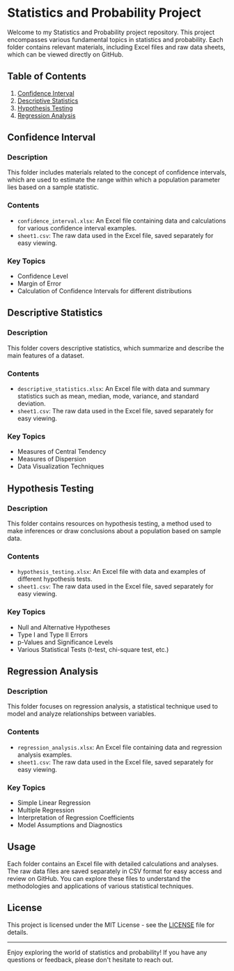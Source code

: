 # Statistics and Probability Project

Welcome to my Statistics and Probability project repository. This project encompasses various fundamental topics in statistics and probability. Each folder contains relevant materials, including Excel files and raw data sheets, which can be viewed directly on GitHub.

## Table of Contents

1. [Confidence Interval](#confidence-interval)
2. [Descriptive Statistics](#descriptive-statistics)
3. [Hypothesis Testing](#hypothesis-testing)
4. [Regression Analysis](#regression-analysis)

## Confidence Interval

### Description
This folder includes materials related to the concept of confidence intervals, which are used to estimate the range within which a population parameter lies based on a sample statistic.

### Contents
- `confidence_interval.xlsx`: An Excel file containing data and calculations for various confidence interval examples.
- `sheet1.csv`: The raw data used in the Excel file, saved separately for easy viewing.

### Key Topics
- Confidence Level
- Margin of Error
- Calculation of Confidence Intervals for different distributions

## Descriptive Statistics

### Description
This folder covers descriptive statistics, which summarize and describe the main features of a dataset.

### Contents
- `descriptive_statistics.xlsx`: An Excel file with data and summary statistics such as mean, median, mode, variance, and standard deviation.
- `sheet1.csv`: The raw data used in the Excel file, saved separately for easy viewing.

### Key Topics
- Measures of Central Tendency
- Measures of Dispersion
- Data Visualization Techniques

## Hypothesis Testing

### Description
This folder contains resources on hypothesis testing, a method used to make inferences or draw conclusions about a population based on sample data.

### Contents
- `hypothesis_testing.xlsx`: An Excel file with data and examples of different hypothesis tests.
- `sheet1.csv`: The raw data used in the Excel file, saved separately for easy viewing.

### Key Topics
- Null and Alternative Hypotheses
- Type I and Type II Errors
- p-Values and Significance Levels
- Various Statistical Tests (t-test, chi-square test, etc.)

## Regression Analysis

### Description
This folder focuses on regression analysis, a statistical technique used to model and analyze relationships between variables.

### Contents
- `regression_analysis.xlsx`: An Excel file containing data and regression analysis examples.
- `sheet1.csv`: The raw data used in the Excel file, saved separately for easy viewing.

### Key Topics
- Simple Linear Regression
- Multiple Regression
- Interpretation of Regression Coefficients
- Model Assumptions and Diagnostics

## Usage

Each folder contains an Excel file with detailed calculations and analyses. The raw data files are saved separately in CSV format for easy access and review on GitHub. You can explore these files to understand the methodologies and applications of various statistical techniques.

## License

This project is licensed under the MIT License - see the [LICENSE](LICENSE) file for details.

---

Enjoy exploring the world of statistics and probability! If you have any questions or feedback, please don't hesitate to reach out.
